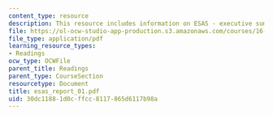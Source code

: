 ```yaml
---
content_type: resource
description: This resource includes information on ESAS - executive summary.
file: https://ol-ocw-studio-app-production.s3.amazonaws.com/courses/16-423j-aerospace-biomedical-and-life-support-engineering-spring-2006/30dc11881d0cffcc8117865d6117b98a_esas_report_01.pdf
file_type: application/pdf
learning_resource_types:
- Readings
ocw_type: OCWFile
parent_title: Readings
parent_type: CourseSection
resourcetype: Document
title: esas_report_01.pdf
uid: 30dc1188-1d0c-ffcc-8117-865d6117b98a
---
```

